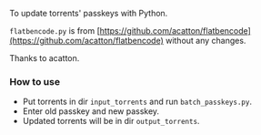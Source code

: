 
To update torrents' passkeys with Python.

`flatbencode.py` is from [https://github.com/acatton/flatbencode](https://github.com/acatton/flatbencode) without any changes.

Thanks to acatton.

### How to use

* Put torrents in dir `input_torrents` and run `batch_passkeys.py`.
* Enter old passkey and new passkey.
* Updated torrents will be in dir `output_torrents`. 
